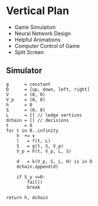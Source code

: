 # Vertical Plan

* Game Simulation
* Neural Network Design
* Helpful Animations
* Computer Control of Game
* Split Screen

## Simulator
	g      = constant
	D      = [up, down, left, right]
	V      = (0, 0)
	V_p    = (0, 0)
	h      = 0
	S      = (0, 0)
	L      = [] // ledge vertices
	dchain = [] // decisions
	t      = 0
	for t in 0..infinity
		h  += v
		l   = f(t, L)
		S   = g(t, S, V_p)
		V_p = h(t, V_p, L, S)
		
		d   = k(V_p, S, L, H) is in D
		dchain.append(d)
		
		if S_y <=0:
			fail()
			break

	return h, dchain
